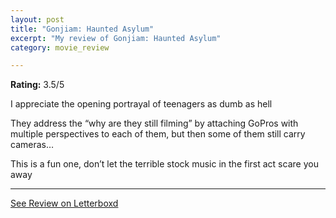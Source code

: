 ```yaml
---
layout: post
title: "Gonjiam: Haunted Asylum"
excerpt: "My review of Gonjiam: Haunted Asylum"
category: movie_review

---
```


**Rating:** 3.5/5

I appreciate the opening portrayal of teenagers as dumb as hell

They address the “why are they still filming” by attaching GoPros with multiple perspectives to each of them, but then some of them still carry cameras…

This is a fun one, don’t let the terrible stock music in the first act scare you away

<hr>

[See Review on Letterboxd](https://boxd.it/3RGqEL)
